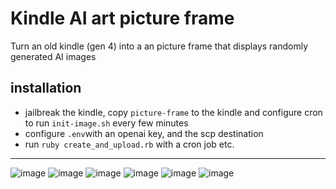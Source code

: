 # Kindle AI art picture frame

Turn an old kindle (gen 4) into a an picture frame that displays randomly generated AI images

## installation

* jailbreak the kindle, copy `picture-frame` to the kindle and configure cron to run `init-image.sh` every few minutes
* configure `.env`with an openai key, and the scp destination
* run `ruby create_and_upload.rb` with a cron job etc.

---

![image](https://github.com/edwardmccaughan/kindle-picture-frame/assets/141722/d2b36367-20c5-47e9-b0d4-4ead3e371677)
![image](https://github.com/edwardmccaughan/kindle-picture-frame/assets/141722/7de75fb8-5b4f-411c-badf-9c31096d018e)
![image](https://github.com/edwardmccaughan/kindle-picture-frame/assets/141722/669e3e9d-fadd-4c7b-940b-38322eac8af8)
![image](https://github.com/edwardmccaughan/kindle-picture-frame/assets/141722/e1ac10b3-9e5c-4c47-a0a0-c705d6df9e22)
![image](https://github.com/edwardmccaughan/kindle-picture-frame/assets/141722/76c0d544-1716-4651-9c50-31aa728b445a)
![image](https://github.com/edwardmccaughan/kindle-picture-frame/assets/141722/4288476c-795f-4e96-9233-99fbd0cf44ef)

